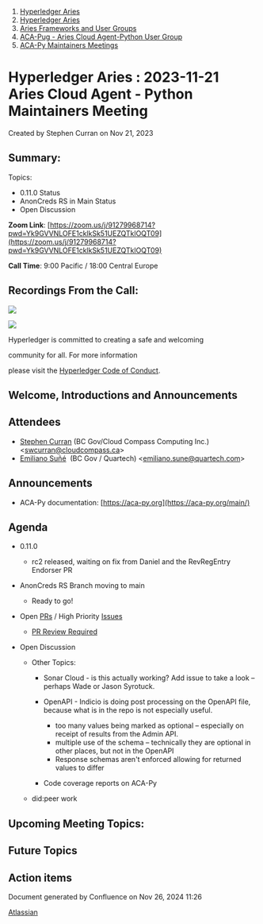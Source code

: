 1. [Hyperledger Aries](index.html)
2. [Hyperledger Aries](Hyperledger-Aries_18481154.html)
3. [Aries Frameworks and User Groups](Aries-Frameworks-and-User-Groups_18481290.html)
4. [ACA-Pug - Aries Cloud Agent-Python User Group](ACA-Pug---Aries-Cloud-Agent-Python-User-Group_18484248.html)
5. [ACA-Py Maintainers Meetings](ACA-Py-Maintainers-Meetings_18506202.html)

# Hyperledger Aries : 2023-11-21 Aries Cloud Agent - Python Maintainers Meeting

Created by Stephen Curran on Nov 21, 2023

## Summary:

Topics:

- 0.11.0 Status
- AnonCreds RS in Main Status
- Open Discussion

**Zoom Link**: [https://zoom.us/j/91279968714?pwd=Yk9GVVNLOFE1cklkSk51UEZQTklOQT09](https://zoom.us/j/91279968714?pwd=Yk9GVVNLOFE1cklkSk51UEZQTklOQT09)

**Call Time**: 9:00 Pacific / 18:00 Central Europe

## Recordings From the Call:

![](https://wiki.hyperledger.org/download/attachments/29034696/Antitrustnotice.png?version=1&modificationDate=1581695654000&api=v2)

![](https://wiki.hyperledger.org/download/attachments/2392771/welcome.png?version=2&modificationDate=1572450107000&api=v2)

Hyperledger is committed to creating a safe and welcoming

community for all. For more information

please visit the [Hyperledger Code of Conduct](https://lf-hyperledger.atlassian.net/wiki/display/HYP/Hyperledger+Code+of+Conduct).

## Welcome, Introductions and Announcements

## Attendees

- [Stephen Curran](https://lf-hyperledger.atlassian.net/wiki/people/557058:d676f135-ecd6-465b-b7eb-f87976bf4569?ref=confluence) (BC Gov/Cloud Compass Computing Inc.) &lt;swcurran@cloudcompass.ca&gt;
- [Emiliano Suñé](https://lf-hyperledger.atlassian.net/wiki/people/60f1a8944257a90070da4a78?ref=confluence)  (BC Gov / Quartech) &lt;emiliano.sune@quartech.com&gt;

## Announcements

- ACA-Py documentation: [https://aca-py.org](https://aca-py.org/main/)

## Agenda

- 0.11.0
  
  - rc2 released, waiting on fix from Daniel and the RevRegEntry Endorser PR
- AnonCreds RS Branch moving to main
  
  - Ready to go!
- Open [PRs](https://github.com/hyperledger/aries-cloudagent-python/pulls) / High Priority [Issues](https://github.com/hyperledger/aries-cloudagent-python/issues)
  
  - [PR Review Required](https://github.com/hyperledger/aries-cloudagent-python/pulls?q=is%3Apr%20is%3Aopen%20review%3Arequired%20draft%3Afalse)
- Open Discussion
  
  - Other Topics:
    
    - Sonar Cloud - is this actually working? Add issue to take a look – perhaps Wade or Jason Syrotuck.
    - OpenAPI - Indicio is doing post processing on the OpenAPI file, because what is in the repo is not especially useful.
      
      - too many values being marked as optional – especially on receipt of results from the Admin API.
      - multiple use of the schema – technically they are optional in other places, but not in the OpenAPI
      - Response schemas aren't enforced allowing for returned values to differ
    - Code coverage reports on ACA-Py
  - did:peer work

## Upcoming Meeting Topics:

## Future Topics

## Action items

Document generated by Confluence on Nov 26, 2024 11:26

[Atlassian](http://www.atlassian.com/)
